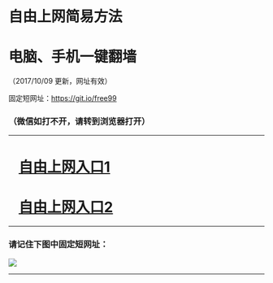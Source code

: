 ﻿# 自由上网简易方法

# 电脑、手机一键翻墙

（2017/10/09 更新，网址有效）

固定短网址：https://git.io/free99

### （微信如打不开，请转到浏览器打开）


***





# &nbsp;&nbsp; <a href="http://ft743730269.fwq-tz-1001.info/fwqtz01.html?t=100900115122 " target="_blank">自由上网入口1</a>
# &nbsp;&nbsp; <a href="http://ft2275428043.fwq-tz-1002.info/fwqtz02.html?t=100900120728 " target="_blank">自由上网入口2</a>
***

### 请记住下图中固定短网址：

<img src="https://s3-us-west-2.amazonaws.com/fwq-1001/yjfq-20170905okok.png" /> 


***

